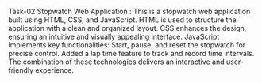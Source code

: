 Task-02
Stopwatch Web Application :
This is a stopwatch web application built using HTML, CSS, and JavaScript.
HTML is used to structure the application with a clean and organized layout.
CSS enhances the design, ensuring an intuitive and visually appealing interface.
JavaScript implements key functionalities:
Start, pause, and reset the stopwatch for precise control.
Added a lap time feature to track and record time intervals.
The combination of these technologies delivers an interactive and user-friendly experience.
